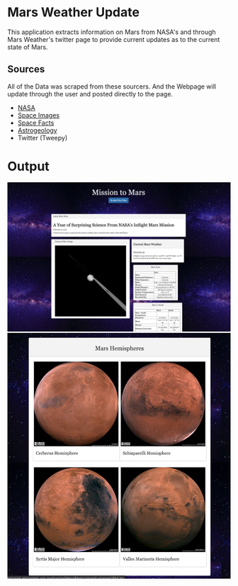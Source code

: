 # Mars Weather Update
This application extracts information on Mars from NASA's and through Mars Weather's twitter page to provide current updates as to the current state of Mars.

## Sources 
All of the Data was scraped from these sourcers. And the Webpage will update through the user and posted directly to the page.
* [NASA](https://mars.nasa.gov/news/)
* [Space Images](https://www.jpl.nasa.gov)
* [Space Facts](https://space-facts.com/mars/)
* [Astrogeology](https://astrogeology.usgs.gov)
* Twitter (Tweepy)

# Output

![](Screenshots/Screen%20Shot%202020-02-26%20at%206.08.19%20PM.png)
![](Screenshots/Screen%20Shot%202020-02-26%20at%206.09.27%20PM.png)
